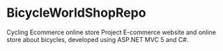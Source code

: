 # BicycleWorldShopRepo
Cycling Ecommerce online store
Project
E-commerce website and online store about bicycles,
developed using ASP.NET MVC 5 and C#.
